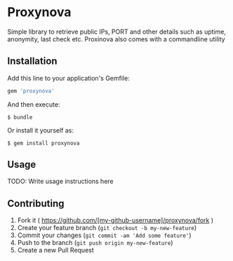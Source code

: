 # Proxynova

Simple library to retrieve public IPs, PORT and other details such as uptime, anonymity, last check etc. Proxinova also comes with a commandline utility

## Installation

Add this line to your application's Gemfile:

```ruby
gem 'proxynova'
```

And then execute:

    $ bundle

Or install it yourself as:

    $ gem install proxynova

## Usage

TODO: Write usage instructions here

## Contributing

1. Fork it ( https://github.com/[my-github-username]/proxynova/fork )
2. Create your feature branch (`git checkout -b my-new-feature`)
3. Commit your changes (`git commit -am 'Add some feature'`)
4. Push to the branch (`git push origin my-new-feature`)
5. Create a new Pull Request
